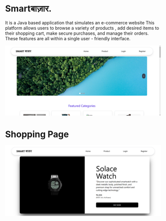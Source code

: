 # Smartबाज़ार.
It is a Java based application that simulates an e-commerce website
This platform allows users to browse a variety of products , add desired items to their shopping cart, make secure purchases, and manage their orders. These features are all within a single user - friendly interface.


![alt text](https://github.com/Neel123priyansh/Ecommerce/blob/ffb76658e306872bc1901c202e4a43369f082185/img/Screenshot%202025-01-27%20230348.png/?raw=true)


# Shopping Page

![alt text](https://github.com/Neel123priyansh/Ecommerce/blob/2c1154730d530001f1c18eb5d3fe49d21dccabc9/img/Screenshot%202025-01-27%20230510.png/?raw=true)





